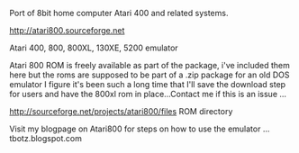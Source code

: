Port of 8bit home computer Atari 400 and related systems. 

http://atari800.sourceforge.net

Atari 400, 800, 800XL, 130XE, 5200 emulator

Atari 800 ROM is freely available as part of the package, i've included them here but the roms are supposed to be part of a .zip package for an old DOS emulator I figure it's been such a long time that I'll save the download step for users and have the 800xl rom in place...Contact me if this is an issue ...

http://sourceforge.net/projects/atari800/files   ROM directory

Visit my blogpage on Atari800 for steps on how to use the emulator ...
tbotz.blogspot.com
